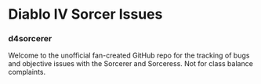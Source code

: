 # Diablo IV Sorcer Issues
### d4sorcerer
Welcome to the unofficial fan-created GitHub repo for the tracking of bugs and objective issues with the Sorcerer and Sorceress. Not for class balance complaints.
